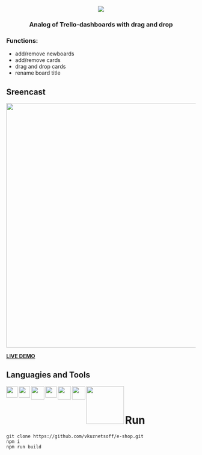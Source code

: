 <p align="center"><img src="https://s1.hostingkartinok.com/uploads/images/2022/05/da55e897fb54987332ac8b0409dfde63.jpg" > </p>

<h3 align="center"> Analog of Trello-dashboards with drag and drop </h3>

### Functions:
- add/remove newboards
- add/remove cards
- drag and drop cards
- rename board title

## Sreencast
<img src="https://s1.hostingkartinok.com/uploads/images/2022/05/ee30d7cfbb5740988e2f615021c07809.gif" width="650">

[**LIVE DEMO**](https://vkuznetsoff.github.io/trello-dashboard/)

## Languagies and Tools

<img width="30px" align="left" src="https://s1.hostingkartinok.com/uploads/images/2022/05/f2c31b8897a74da7737591378591f7b7.png" />
<img width="30px" align="left" src="https://s1.hostingkartinok.com/uploads/images/2022/05/b907542e162a3f993d9f25b8da2dfcfa.png" />
<img width="35px" align="left" src="https://s1.hostingkartinok.com/uploads/images/2022/05/35bb74122e5408633c262058e7dad2f1.png" />
<img width="30px" align="left" src="https://s1.hostingkartinok.com/uploads/images/2022/05/3c63dc7e57f797875c3060cc7bf3d547.png" />
<img width="35px" align="left" src="https://s1.hostingkartinok.com/uploads/images/2022/05/a991395c49790492a96f2d0ac873a3e7.png" />
<img width="35px" align="left" src="https://s1.hostingkartinok.com/uploads/images/2022/05/beeef1cea0192c4efd17bb1d626b78b2.png" />
<img width="100px" align="left" src="https://s1.hostingkartinok.com/uploads/images/2022/05/cda69a13613c9bde50f49cf0b6562d81.png" />










<br />
<br />


# Run

```
git clone https://github.com/vkuznetsoff/e-shop.git
npm i
npm run build
```



